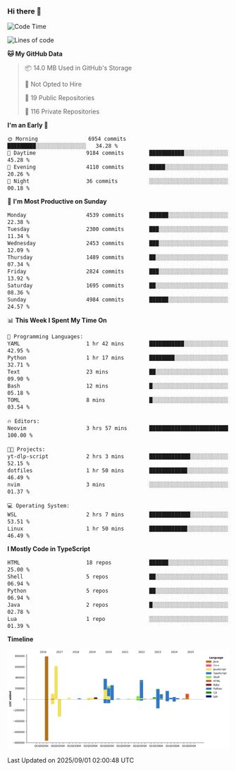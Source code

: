 ### Hi there 👋

<!--
**Clumsy-Coder/Clumsy-Coder** is a ✨ _special_ ✨ repository because its `README.md` (this file) appears on your GitHub profile.

Here are some ideas to get you started:

- 🔭 I’m currently working on ...
- 🌱 I’m currently learning ...
- 👯 I’m looking to collaborate on ...
- 🤔 I’m looking for help with ...
- 💬 Ask me about ...
- 📫 How to reach me: ...
- 😄 Pronouns: ...
- ⚡ Fun fact: ...
-->

<!-- anmol098/waka-readme-stats -->
<!--START_SECTION:waka-->
![Code Time](http://img.shields.io/badge/Code%20Time-1%2C331%20hrs%2053%20mins-blue)

![Lines of code](https://img.shields.io/badge/From%20Hello%20World%20I%27ve%20Written-3.6%20million%20lines%20of%20code-blue)

**🐱 My GitHub Data** 

> 📦 14.0 MB Used in GitHub's Storage 
 > 
> 🚫 Not Opted to Hire
 > 
> 📜 19 Public Repositories 
 > 
> 🔑 116 Private Repositories 
 > 
**I'm an Early 🐤** 

```text
🌞 Morning                6954 commits        █████████░░░░░░░░░░░░░░░░   34.28 % 
🌆 Daytime                9184 commits        ███████████░░░░░░░░░░░░░░   45.28 % 
🌃 Evening                4110 commits        █████░░░░░░░░░░░░░░░░░░░░   20.26 % 
🌙 Night                  36 commits          ░░░░░░░░░░░░░░░░░░░░░░░░░   00.18 % 
```
📅 **I'm Most Productive on Sunday** 

```text
Monday                   4539 commits        ██████░░░░░░░░░░░░░░░░░░░   22.38 % 
Tuesday                  2300 commits        ███░░░░░░░░░░░░░░░░░░░░░░   11.34 % 
Wednesday                2453 commits        ███░░░░░░░░░░░░░░░░░░░░░░   12.09 % 
Thursday                 1489 commits        ██░░░░░░░░░░░░░░░░░░░░░░░   07.34 % 
Friday                   2824 commits        ███░░░░░░░░░░░░░░░░░░░░░░   13.92 % 
Saturday                 1695 commits        ██░░░░░░░░░░░░░░░░░░░░░░░   08.36 % 
Sunday                   4984 commits        ██████░░░░░░░░░░░░░░░░░░░   24.57 % 
```


📊 **This Week I Spent My Time On** 

```text
💬 Programming Languages: 
YAML                     1 hr 42 mins        ███████████░░░░░░░░░░░░░░   42.95 % 
Python                   1 hr 17 mins        ████████░░░░░░░░░░░░░░░░░   32.71 % 
Text                     23 mins             ██░░░░░░░░░░░░░░░░░░░░░░░   09.90 % 
Bash                     12 mins             █░░░░░░░░░░░░░░░░░░░░░░░░   05.18 % 
TOML                     8 mins              █░░░░░░░░░░░░░░░░░░░░░░░░   03.54 % 

🔥 Editors: 
Neovim                   3 hrs 57 mins       █████████████████████████   100.00 % 

🐱‍💻 Projects: 
yt-dlp-script            2 hrs 3 mins        █████████████░░░░░░░░░░░░   52.15 % 
dotfiles                 1 hr 50 mins        ████████████░░░░░░░░░░░░░   46.49 % 
nvim                     3 mins              ░░░░░░░░░░░░░░░░░░░░░░░░░   01.37 % 

💻 Operating System: 
WSL                      2 hrs 7 mins        █████████████░░░░░░░░░░░░   53.51 % 
Linux                    1 hr 50 mins        ████████████░░░░░░░░░░░░░   46.49 % 
```

**I Mostly Code in TypeScript** 

```text
HTML                     18 repos            ██████░░░░░░░░░░░░░░░░░░░   25.00 % 
Shell                    5 repos             ██░░░░░░░░░░░░░░░░░░░░░░░   06.94 % 
Python                   5 repos             ██░░░░░░░░░░░░░░░░░░░░░░░   06.94 % 
Java                     2 repos             █░░░░░░░░░░░░░░░░░░░░░░░░   02.78 % 
Lua                      1 repo              ░░░░░░░░░░░░░░░░░░░░░░░░░   01.39 % 
```



**Timeline**

![Lines of Code chart](https://raw.githubusercontent.com/Clumsy-Coder/Clumsy-Coder/main/assets/bar_graph.png)


 Last Updated on 2025/09/01 02:00:48 UTC
<!--END_SECTION:waka-->

